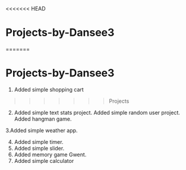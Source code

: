 <<<<<<< HEAD
# Projects-by-Dansee3
=======
# Projects-by-Dansee3
1. Added simple shopping cart
>>>>>>> Projects
2. Added simple text stats project.
Added simple random user project.
Added hangman game.

3.Added simple weather app.

4. Added simple timer.
5. Added simple slider.
6. Added memory game Gwent.
7. Added simple calculator